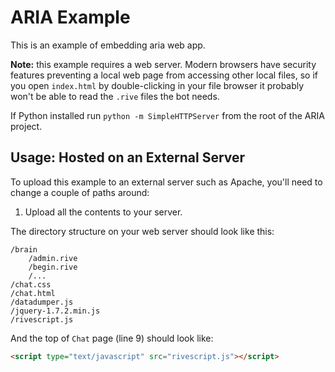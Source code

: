 # ARIA Example

This is an example of embedding aria web app.

**Note:** this example requires a web server. Modern browsers have security
features preventing a local web page from accessing other local files, so if you
open `index.html` by double-clicking in your file browser it probably won't be
able to read the `.rive` files the bot needs.


If Python installed run `python -m SimpleHTTPServer` from the root
of the ARIA project.

## Usage: Hosted on an External Server

To upload this example to an external server such as Apache, you'll need to
change a couple of paths around:

1. Upload all the contents to your server.

The directory structure on your web server should look like this:

```
/brain
    /admin.rive
    /begin.rive
    /...
/chat.css
/chat.html
/datadumper.js
/jquery-1.7.2.min.js
/rivescript.js
```

And the top of `Chat` page (line 9) should look like:

```html
<script type="text/javascript" src="rivescript.js"></script>
```
